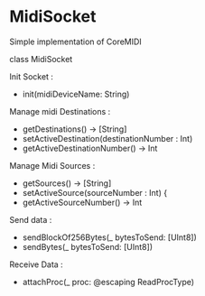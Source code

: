 # MidiSocket

Simple implementation of CoreMIDI

 class MidiSocket 
 
 Init Socket :
- init(midiDeviceName: String) 

Manage midi Destinations :
- getDestinations() -> [String]
- setActiveDestination(destinationNumber : Int)
- getActiveDestinationNumber() -> Int 
 
 Manage Midi Sources :
- getSources() -> [String]
- setActiveSource(sourceNumber : Int) {
- getActiveSourceNumber() -> Int

Send data :
- sendBlockOf256Bytes(_ bytesToSend: [UInt8])
- sendBytes(_ bytesToSend: [UInt8])

Receive Data :
- attachProc(_ proc: @escaping ReadProcType)
 
